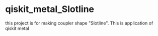 # qiskit_metal_Slotline

this project is for making coupler shape "Slotline". This is application of qiskit metal
